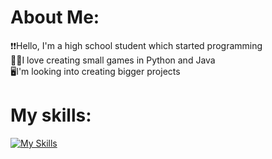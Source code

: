 #  About Me:
❗❗Hello, I'm a high school student which started programming<br>🐍🍵I love creating small games in Python and Java<br>🖥️I'm looking into creating bigger projects

# My skills:
[![My Skills](https://skillicons.dev/icons?i=java,cpp,py,pycharm,vscode,androidstudio)](https://skillicons.dev)
